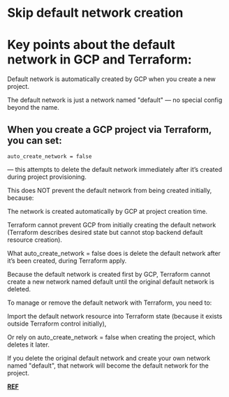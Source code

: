 # **Skip default network creation**
# Key points about the default network in GCP and Terraform:
Default network is automatically created by GCP when you create a new project.

The default network is just a network named "default" — no special config beyond the name.

## When you create a GCP project via Terraform, you can set:
```hcl
auto_create_network = false
```
— this attempts to delete the default network immediately after it’s created during project provisioning.

This does NOT prevent the default network from being created initially, because:

The network is created automatically by GCP at project creation time.

Terraform cannot prevent GCP from initially creating the default network (Terraform describes desired state but cannot stop backend default resource creation).

What auto_create_network = false does is delete the default network after it’s been created, during Terraform apply.

Because the default network is created first by GCP, Terraform cannot create a new network named default until the original default network is deleted.

To manage or remove the default network with Terraform, you need to:

Import the default network resource into Terraform state (because it exists outside Terraform control initially),

Or rely on auto_create_network = false when creating the project, which deletes it later.

If you delete the original default network and create your own network named "default", that network will become the default network for the project.


[**REF**](https://registry.terraform.io/providers/hashicorp/google/latest/docs/resources/google_project)
